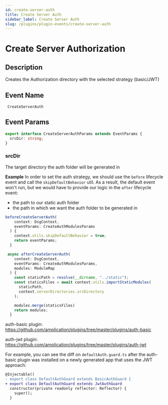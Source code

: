 ```yaml
---
id: create-server-auth
title: Create Server Auth
sidebar_label: Create Server Auth
slug: /plugins/plugin-events/create-server-auth
---
```


# Create Server Authorization

## Description

Creates the Authorization directory with the selected strategy (basic/JWT)

## Event Name

` CreateServerAuth`

## Event Params

```ts
export interface CreateServerAuthParams extends EventParams {
  srcDir: string;
}
```

### srcDir

The target directory the auth folder will be generated in

**Example**
In order to set the auth strategy, we should use the `before` lifecycle event and call the `skipDefaultBehavior` util.
As a result, the default event won't run, but we would have to provide our logic in the `after` lifecycle event:

- the path to our static auth folder
- the path in which we want the auth folder to be generated in

```ts
beforeCreateServerAuth(
    context: DsgContext,
    eventParams: CreateAuthModulesParams
  ) {
    context.utils.skipDefaultBehavior = true;
    return eventParams;
  }

 async afterCreateServerAuth(
    context: DsgContext,
    eventParams: CreateAuthModulesParams,
    modules: ModuleMap
  ) {
    const staticPath = resolve(__dirname, "../static");
    const staticsFiles = await context.utils.importStaticModules(
      staticPath,
      context.serverDirectories.srcDirectory
    );

    modules.merge(staticsFiles)
    return modules;
  }
```

auth-basic plugin: https://github.com/amplication/plugins/tree/master/plugins/auth-basic

auth-jwt plugin: https://github.com/amplication/plugins/tree/master/plugins/auth-jwt

For example, you can see the diff on `defaultAuth.guard.ts` after the auth-basic plugin was installed on a newly generated app that uses the JWT approach:

```diff
@Injectable()
- export class DefaultAuthGuard extends BasicAuthGuard {
+ export class DefaultAuthGuard extends JwtAuthGuard
  constructor(private readonly reflector: Reflector) {
    super();
  }
```
